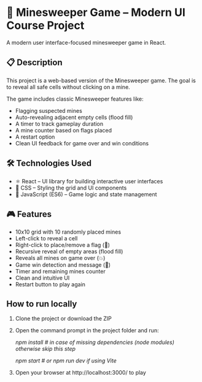 # 🧨 Minesweeper Game – Modern UI Course Project
A modern user interface-focused minesweeper game in React.

## 📋 Description
This project is a web-based version of the Minesweeper game. The goal is to reveal all safe cells without clicking on a mine.

The game includes classic Minesweeper features like:
- Flagging suspected mines
- Auto-revealing adjacent empty cells (flood fill)
- A timer to track gameplay duration
- A mine counter based on flags placed
- A restart option
- Clean UI feedback for game over and win conditions

## 🛠️ Technologies Used
- ⚛️ React – UI library for building interactive user interfaces
- 🎨 CSS – Styling the grid and UI components
- 📜 JavaScript (ES6) – Game logic and state management

## 🎮 Features
- 10x10 grid with 10 randomly placed mines
- Left-click to reveal a cell
- Right-click to place/remove a flag (🚩)
- Recursive reveal of empty areas (flood fill)
- Reveals all mines on game over (💥)
- Game win detection and message (🎉)
- Timer and remaining mines counter
- Clean and intuitive UI
- Restart button to play again

## How to run locally
1. Clone the project or download the ZIP
2. Open the command prompt in the project folder and run:

    _npm install     # in case of missing dependencies (node modules) otherwise skip this step_
   
    _npm start        # or npm run dev if using Vite_

4. Open your browser at http://localhost:3000/ to play
